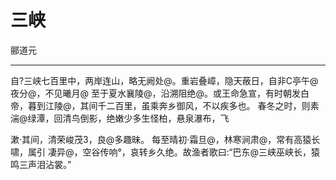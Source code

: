 # 三峡

郦道元

---

自?三峡七百里中，两岸连山，略无阙处@。重岩叠嶂，隐天蔽日，自非C亭午@夜分@，不见曦月@
至于夏水襄陵@，沿溯阻绝@。或王命急宣，有时朝发白帝，暮到江陵@，其间千二百里，虽乘奔乡御风，不以疾多也。
春冬之时，则素湍@绿潭，回清鸟倒影，绝嫩少多生怪柏，悬泉瀑布，飞

漱·其间，清荣峻茂3，良@多趣昧。
每至晴初·霜旦@，林寒涧肃@，常有高猿长啸，属引 凄异@，空谷传响°，哀转乡久绝。故渔者歌曰:“巴东@三峡巫峡长，猿鸣三声泪沾裳。”

